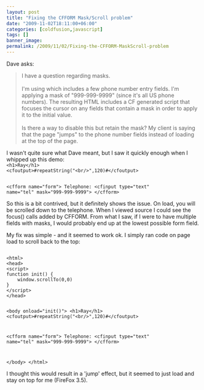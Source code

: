 ```yaml
---
layout: post
title: "Fixing the CFFORM Mask/Scroll problem"
date: "2009-11-02T18:11:00+06:00"
categories: [coldfusion,javascript]
tags: []
banner_image: 
permalink: /2009/11/02/Fixing-the-CFFORM-MaskScroll-problem
---
```


Dave asks:

<blockquote>
I have a question regarding <cfinput> masks.
<br/><br/>
I'm using <cfform> which includes a few phone number entry fields. I'm applying a mask of "999-999-9999" (since it's all US phone numbers).  The resulting HTML includes a CF generated script that focuses the cursor on any fields that contain a mask in order to apply it to the initial value.
<br/><br/>
Is there a way to disable this but retain the mask?  My client is saying that the page "jumps" to the phone number fields instead of loading at the top of the page.
</blockquote>
<!--more-->
I wasn't quite sure what Dave meant, but I saw it quickly enough when I whipped up this demo:

<code>
&lt;h1&gt;Ray&lt;/h1&gt;
&lt;cfoutput&gt;#repeatString("&lt;br/&gt;",120)#&lt;/cfoutput&gt;

&lt;cfform name="form"&gt;
Telephone: &lt;cfinput type="text" name="tel" mask="999-999-9999"&gt;
&lt;/cfform&gt;
</code>

So this is a bit contrived, but it definitely shows the issue. On load, you will be scrolled down to the telephone. When I viewed source I could see the focus() calls added by CFFORM. From what I saw, if I were to have multiple fields with masks, I would probably end up at the lowest possible form field. 

My fix was simple - and it seemed to work ok. I simply ran code on page load to scroll back to the top:

<code>
&lt;html&gt;
&lt;head&gt;
&lt;script&gt;
function init() {
	window.scrollTo(0,0)
}
&lt;/script&gt;
&lt;/head&gt;

&lt;body onload="init()"&gt;
&lt;h1&gt;Ray&lt;/h1&gt;
&lt;cfoutput&gt;#repeatString("&lt;br/&gt;",120)#&lt;/cfoutput&gt;

&lt;cfform name="form"&gt;
Telephone: &lt;cfinput type="text" name="tel" mask="999-999-9999"&gt;
&lt;/cfform&gt;

&lt;/body&gt;
&lt;/html&gt;
</code>

I thought this would result in a 'jump' effect, but it seemed to just load and stay on top for me (FireFox 3.5).